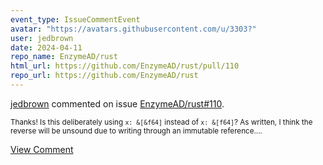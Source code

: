 ```yaml
---
event_type: IssueCommentEvent
avatar: "https://avatars.githubusercontent.com/u/3303?"
user: jedbrown
date: 2024-04-11
repo_name: EnzymeAD/rust
html_url: https://github.com/EnzymeAD/rust/pull/110
repo_url: https://github.com/EnzymeAD/rust
---
```


<a href='https://github.com/jedbrown' target='_blank'>jedbrown</a> commented on issue <a href='https://github.com/EnzymeAD/rust/pull/110' target='_blank'>EnzymeAD/rust#110</a>.

<small>Thanks! Is this deliberately using `x: &[&f64]` instead of `x: &[f64]`? As written, I think the reverse will be unsound due to writing through an immutable reference....</small>

<a href='https://github.com/EnzymeAD/rust/pull/110' target='_blank'>View Comment</a>